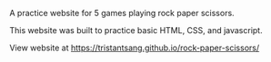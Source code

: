 A practice website for 5 games playing rock paper scissors.

This website was built to practice basic HTML, CSS, and javascript.

View website at https://tristantsang.github.io/rock-paper-scissors/
